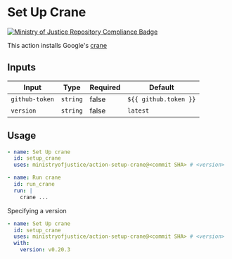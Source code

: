# Set Up Crane

[![Ministry of Justice Repository Compliance Badge](https://github-community.service.justice.gov.uk/repository-standards/api/action-setup-crane/badge)](https://github-community.service.justice.gov.uk/repository-standards/action-setup-crane)

This action installs Google's [crane](https://github.com/google/go-containerregistry/tree/main/cmd/crane)

## Inputs

| Input          | Type     | Required | Default               |
| -------------- | -------- | -------- | --------------------- |
| `github-token` | `string` | false    | `${{ github.token }}` |
| `version`      | `string` | false    | `latest`              |

## Usage

```yaml
- name: Set Up crane
  id: setup_crane
  uses: ministryofjustice/action-setup-crane@<commit SHA> # <version>

- name: Run crane
  id: run_crane
  run: |
    crane ...
```

Specifying a version

```yaml
- name: Set Up crane
  id: setup_crane
  uses: ministryofjustice/action-setup-crane@<commit SHA> # <version>
  with:
    version: v0.20.3
```
